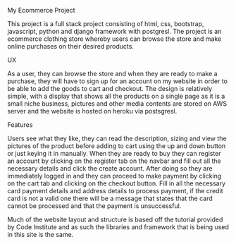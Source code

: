 My Ecommerce Project

This project is a full stack project consisting of html, css, bootstrap, javascript, python and django framework with postgresl.
The project is an ecommerce clothing store whereby users can browse the store and make online purchases on their desired products.


UX

As a user, they can browse the store and when they are ready to make a purchase, they will have to sign up for an account on my website in order to be able to add the goods to cart and checkout.
The design is relatively simple, with a display that shows all the products on a single page as it is a small niche business, pictures and other media contents are stored on AWS server and the website is hosted on heroku via postsgresl.

Features

Users see what they like, they can read the description, sizing and view the pictures of the product before adding to cart using the up and down button or just keying it in manually.
When they are ready to buy they can register an account by clicking on the register tab on the navbar and fill out all the necessary details and click the create account. 
After doing so they are immediately logged in and they can proceed to make payment by clicking on the cart tab and clicking on the checkout button.
Fill in all the necessary card payment details and address details to process payment, if the credit card is not a valid one there will be a message that states that the card cannot be processed and that the payment is unsuccessful.

Much of the website layout and structure is based off the tutorial provided by Code Institute and as such the libraries and framework that is being used in this site is the same.

<!--JQuery-->
<!--The project uses JQuery to simplify DOM manipulation.-->
<!--Testing-->
<!--In this section, you need to convince the assessor that you have conducted enough testing to legitimately believe that the site works well. Essentially, in this part you will want to go over all of your user stories from the UX section and ensure that they all work as intended, with the project providing an easy and straightforward way for the users to achieve their goals.-->

<!--Whenever it is feasible, prefer to automate your tests, and if you've done so, provide a brief explanation of your approach, link to the test file(s) and explain how to run them.-->

<!--For any scenarios that have not been automated, test the user stories manually and provide as much detail as is relevant. A particularly useful form for describing your testing process is via scenarios, such as:-->

<!--Contact form:-->
<!--Go to the "Contact Us" page-->
<!--Try to submit the empty form and verify that an error message about the required fields appears-->
<!--Try to submit the form with an invalid email address and verify that a relevant error message appears-->
<!--Try to submit the form with all inputs valid and verify that a success message appears.-->
<!--In addition, you should mention in this section how your project looks and works on different browsers and screen sizes.-->

<!--You should also mention in this section any interesting bugs or problems you discovered during your testing, even if you haven't addressed them yet.-->

<!--If this section grows too long, you may want to split it off into a separate file and link to it from here.-->

<!--Deployment-->
<!--This section should describe the process you went through to deploy the project to a hosting platform (e.g. GitHub Pages or Heroku).-->

<!--In particular, you should provide all details of the differences between the deployed version and the development version, if any, including:-->

<!--Different values for environment variables (Heroku Config Vars)?-->
<!--Different configuration files?-->
<!--Separate git branch?-->
<!--In addition, if it is not obvious, you should also describe how to run your code locally.-->

<!--Credits-->
<!--Content-->
<!--The text for section Y was copied from the Wikipedia article Z-->
<!--Media-->
<!--The photos used in this site were obtained from ...-->
<!--Acknowledgements-->
<!--I received inspiration for this project from X-->